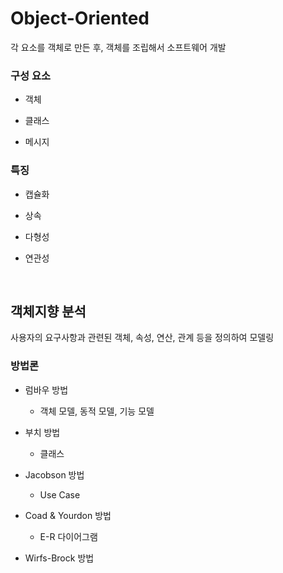 # Object-Oriented

각 요소를 객체로 만든 후, 객체를 조립해서 소프트웨어 개발

### 구성 요소

- 객체

- 클래스

- 메시지


### 특징

- 캡슐화

- 상속

- 다형성

- 연관성

<br/>

## 객체지향 분석

사용자의 요구사항과 관련된 객체, 속성, 연산, 관계 등을 정의하여 모델링

### 방법론

- 럼바우 방법
    - 객체 모델, 동적 모델, 기능 모델

- 부치 방법
    - 클래스

- Jacobson 방법
    - Use Case

- Coad & Yourdon 방법
    - E-R 다이어그램

- Wirfs-Brock 방법
